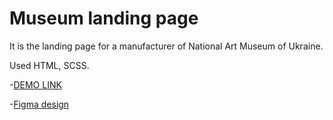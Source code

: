 # Museum landing page

It is the landing page for a manufacturer of National Art Museum of Ukraine.

Used HTML, SCSS.

-[DEMO LINK](https://ulianachorna.github.io/landing_museum/)

-[Figma design](https://www.figma.com/file/cRBCqE06cDrY3s4jX7h3iY/%D0%9D%D0%90%D0%9C%D0%A3-(Edit)?type=design&node-id=0-1&mode=design)

